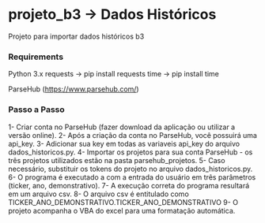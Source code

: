 # projeto_b3 -> Dados Históricos
 Projeto para importar dados históricos b3


### Requirements
 Python 3.x
 requests  -> pip install requests
 time      -> pip install time

 ParseHub (https://www.parsehub.com/)

### Passo a Passo
  1- Criar conta no ParseHub (fazer download da aplicação ou utilizar a versão online).
  2- Após a criação da conta no ParseHub, você possuirá uma api_key.
  3- Adicionar sua key em todas as variaveis api_key do arquivo dados_historicos.py.
  4- Importar os projetos para sua conta ParseHub - os três projetos utilizados estão na pasta parsehub_projetos.
  5- Caso necessário, substituir os tokens do projeto no arquivo dados_historicos.py.
  6- O programa é executado a com a entrada do usuário em três parâmetros (ticker, ano, demonstrativo).
  7- A execução correta do programa resultará em um arquivo csv.
  8- O arquivo csv é entitulado como TICKER_ANO_DEMONSTRATIVO.TICKER_ANO_DEMONSTRATIVO
  9- O projeto acompanha o VBA do excel para uma formatação automática.
